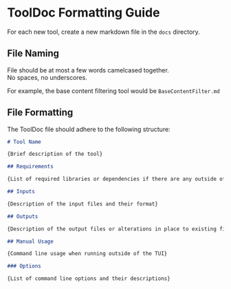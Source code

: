 # ToolDoc Formatting Guide

For each new tool, create a new markdown file in the `docs` directory.

## File Naming

File should be at most a few words camelcased together.  
No spaces, no underscores.

For example, the base content filtering tool would be `BaseContentFilter.md`

## File Formatting

The ToolDoc file should adhere to the following structure:

```markdown
# Tool Name

{Brief description of the tool}

## Requirements

{List of required libraries or dependencies if there are any outside of base python}

## Inputs

{Description of the input files and their format}

## Outputs

{Description of the output files or alterations in place to existing files}

## Manual Usage

{Command line usage when running outside of the TUI}

### Options

{List of command line options and their descriptions}
```